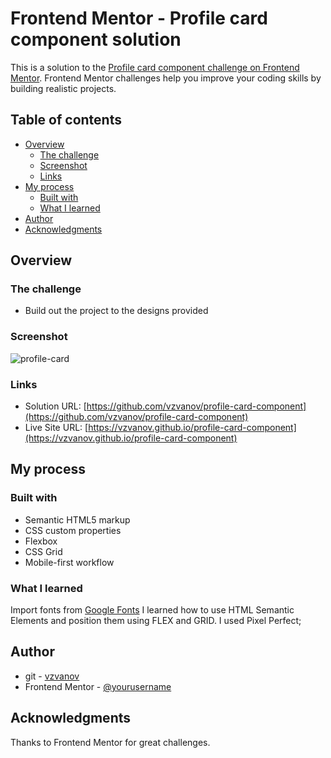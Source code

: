 # Frontend Mentor - Profile card component solution

This is a solution to the [Profile card component challenge on Frontend Mentor](https://www.frontendmentor.io/challenges/profile-card-component-cfArpWshJ). Frontend Mentor challenges help you improve your coding skills by building realistic projects. 

## Table of contents

- [Overview](#overview)
  - [The challenge](#the-challenge)
  - [Screenshot](#screenshot)
  - [Links](#links)
- [My process](#my-process)
  - [Built with](#built-with)
  - [What I learned](#what-i-learned)
- [Author](#author)
- [Acknowledgments](#acknowledgments)

## Overview

### The challenge

- Build out the project to the designs provided

### Screenshot

![profile-card](/images/screenshot.jpg "profile-card")

### Links

- Solution URL: [https://github.com/vzvanov/profile-card-component](https://github.com/vzvanov/profile-card-component)
- Live Site URL: [https://vzvanov.github.io/profile-card-component](https://vzvanov.github.io/profile-card-component)

## My process

### Built with

- Semantic HTML5 markup
- CSS custom properties
- Flexbox
- CSS Grid
- Mobile-first workflow

### What I learned

Import fonts from [Google Fonts](https://fonts.google.com/)
I learned how to use HTML Semantic Elements and position them using FLEX and GRID.
I used Pixel Perfect;

## Author

- git - [vzvanov](https://github.com/vzvanov)
- Frontend Mentor - [@yourusername](https://www.frontendmentor.io/profile/vzvanov)

## Acknowledgments

Thanks to Frontend Mentor for great challenges.
